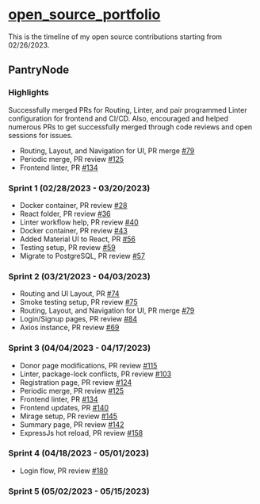 # [open_source_portfolio](https://abhinavreddy-dev.github.io/open_source_portfolio/)
This is the timeline of my open source contributions starting from 02/26/2023.

## PantryNode

### Highlights
Successfully merged PRs for Routing, Linter, and pair programmed Linter configuration for frontend and CI/CD.
Also, encouraged and helped numerous PRs to get successfully merged through code reviews and open sessions for issues.

- Routing, Layout, and Navigation for UI, PR merge [#79](https://github.com/ChicoState/PantryNode/pull/79)
- Periodic merge, PR review [#125](https://github.com/ChicoState/PantryNode/pull/125)
- Frontend linter, PR [#134](https://github.com/ChicoState/PantryNode/pull/134) 

### Sprint 1 (02/28/2023 - 03/20/2023)
- Docker container, PR review [#28](https://github.com/ChicoState/PantryNode/pull/28)
- React folder, PR review [#36](https://github.com/ChicoState/PantryNode/pull/36)
- Linter workflow help, PR review [#40](https://github.com/ChicoState/PantryNode/pull/40)
- Docker container, PR review [#43](https://github.com/ChicoState/PantryNode/pull/43)
- Added Material UI to React, PR [#56](https://github.com/ChicoState/PantryNode/pull/56)
- Testing setup, PR review [#59](https://github.com/ChicoState/PantryNode/pull/59)
- Migrate to PostgreSQL, PR review [#57](https://github.com/ChicoState/PantryNode/pull/57)

### Sprint 2 (03/21/2023 - 04/03/2023)
- Routing and UI Layout, PR [#74](https://github.com/ChicoState/PantryNode/pull/74)
- Smoke testing setup, PR review [#75](https://github.com/ChicoState/PantryNode/pull/75)
- Routing, Layout, and Navigation for UI, PR merge [#79](https://github.com/ChicoState/PantryNode/pull/79)
- Login/Signup pages, PR review [#84](https://github.com/ChicoState/PantryNode/pull/84)
- Axios instance, PR review [#69](https://github.com/ChicoState/PantryNode/pull/69)

### Sprint 3 (04/04/2023 - 04/17/2023)
- Donor page modifications, PR review [#115](https://github.com/ChicoState/PantryNode/pull/115)
- Linter, package-lock conflicts, PR review [#103](https://github.com/ChicoState/PantryNode/pull/103)
- Registration page, PR review [#124](https://github.com/ChicoState/PantryNode/pull/124)
- Periodic merge, PR review [#125](https://github.com/ChicoState/PantryNode/pull/125)
- Frontend linter, PR [#134](https://github.com/ChicoState/PantryNode/pull/134)  
- Frontend updates, PR [#140](https://github.com/ChicoState/PantryNode/pull/140)
- Mirage setup, PR review [#145](https://github.com/ChicoState/PantryNode/pull/145)
- Summary page, PR review [#142](https://github.com/ChicoState/PantryNode/pull/142)
- ExpressJs hot reload, PR review [#158](https://github.com/ChicoState/PantryNode/pull/158)

### Sprint 4 (04/18/2023 - 05/01/2023)
- Login flow, PR review [#180](https://github.com/ChicoState/PantryNode/pull/180)

### Sprint 5 (05/02/2023 - 05/15/2023)
